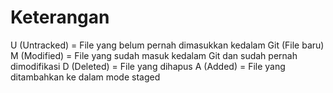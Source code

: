 # Keterangan

U (Untracked) = File yang belum pernah dimasukkan kedalam Git (File baru)
M (Modified) = File yang sudah masuk kedalam Git dan sudah pernah dimodifikasi
D (Deleted) = File yang dihapus
A (Added) = File yang ditambahkan ke dalam mode staged
